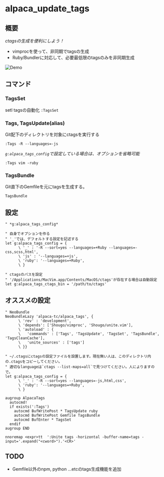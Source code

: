 # alpaca_update_tags

## 概要

*ctagsの生成を便利にしよう！*

- vimprocを使って、非同期でtagsの生成
- Ruby/Bundlerに対応して、必要最低限のtagsのみを非同期生成

![Demo](http://gifzo.net/tIDwHf2ZAp.gif)

## コマンド

### TagsSet

setl tagsの自動化
`:TagsSet`

### Tags, TagsUpdate(alias)

Git配下のディレクトリを対象にctagsを実行する

`:Tags -R --languages=-js`

*`g:alpaca_tags_config`で設定している場合は、オプションを省略可能*

`:Tags vim -ruby`

### TagsBundle

Git直下のGemfileを元にtagsを生成する。

`TagsBundle`

## 設定

```.vimrc:vim
" *g:alpaca_tags_config*

" 自身でオプションを作る
" '_'では、デフォルトする設定を記述する
let g:alpaca_tags_config = {
      \ '_' : '-R --sort=yes --languages=+Ruby --languages=-css,scss,html',
      \ 'js' : '--languages=+js',
      \ 'ruby': '--languages=+Ruby',
      \ }

" ctagsのパスを設定
" '/Applications/MacVim.app/Contents/MacOS/ctags'が存在する場合は自動設定
let g:alpaca_tags_ctags_bin = '/path/to/ctags'
```

## オススメの設定

```
" NeoBundle
NeoBundleLazy 'alpaca-tc/alpaca_tags', {
      \ 'rev' : 'development',
      \ 'depends': ['Shougo/vimproc', 'Shougo/unite.vim'],
      \ 'autoload' : {
      \   'commands' : ['Tags', 'TagsUpdate', 'TagsSet', 'TagsBundle', 'TagsCleanCache'],
      \   'unite_sources' : ['tags']
      \ }}

" ~/.ctagsにctagsの設定ファイルを設置します。現在無い人は、このディレクトリ内の.ctagsをコピーしてください。
" 適切なlanguageは`ctags --list-maps=all`で見つけてください。人によりますので。
let g:alpaca_tags_config = {
      \ '_' : '-R --sort=yes --languages=-js,html,css',
      \ 'ruby': '--languages=+Ruby',
      \ }

augroup AlpacaTags
  autocmd!
  if exists(':Tags')
    autocmd BufWritePost * TagsUpdate ruby
    autocmd BufWritePost Gemfile TagsBundle
    autocmd BufEnter * TagsSet
  endif
augroup END

nnoremap <expr>tt  ':Unite tags -horizontal -buffer-name=tags -input='.expand("<cword>").'<CR>'
```

## TODO

- Gemfile以外のnpm, python ...etcのtags生成機能を追加
